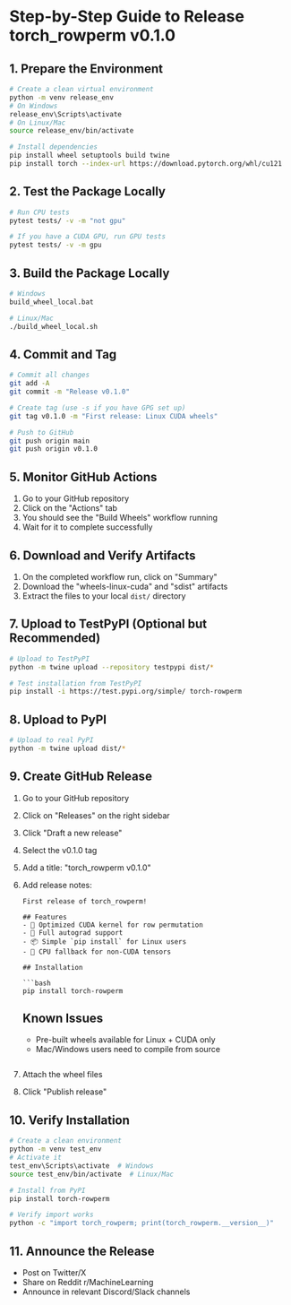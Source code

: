# Step-by-Step Guide to Release torch_rowperm v0.1.0

## 1. Prepare the Environment

```bash
# Create a clean virtual environment
python -m venv release_env
# On Windows
release_env\Scripts\activate
# On Linux/Mac
source release_env/bin/activate

# Install dependencies
pip install wheel setuptools build twine
pip install torch --index-url https://download.pytorch.org/whl/cu121
```

## 2. Test the Package Locally

```bash
# Run CPU tests
pytest tests/ -v -m "not gpu"

# If you have a CUDA GPU, run GPU tests
pytest tests/ -v -m gpu
```

## 3. Build the Package Locally

```bash
# Windows
build_wheel_local.bat

# Linux/Mac
./build_wheel_local.sh
```

## 4. Commit and Tag

```bash
# Commit all changes
git add -A
git commit -m "Release v0.1.0"

# Create tag (use -s if you have GPG set up)
git tag v0.1.0 -m "First release: Linux CUDA wheels"

# Push to GitHub
git push origin main
git push origin v0.1.0
```

## 5. Monitor GitHub Actions

1. Go to your GitHub repository
2. Click on the "Actions" tab
3. You should see the "Build Wheels" workflow running
4. Wait for it to complete successfully

## 6. Download and Verify Artifacts

1. On the completed workflow run, click on "Summary"
2. Download the "wheels-linux-cuda" and "sdist" artifacts
3. Extract the files to your local `dist/` directory

## 7. Upload to TestPyPI (Optional but Recommended)

```bash
# Upload to TestPyPI
python -m twine upload --repository testpypi dist/*

# Test installation from TestPyPI
pip install -i https://test.pypi.org/simple/ torch-rowperm
```

## 8. Upload to PyPI

```bash
# Upload to real PyPI
python -m twine upload dist/*
```

## 9. Create GitHub Release

1. Go to your GitHub repository
2. Click on "Releases" on the right sidebar
3. Click "Draft a new release"
4. Select the v0.1.0 tag
5. Add a title: "torch_rowperm v0.1.0"
6. Add release notes:
   ```
   First release of torch_rowperm!
   
   ## Features
   - 🚀 Optimized CUDA kernel for row permutation
   - 🔄 Full autograd support
   - 📦 Simple `pip install` for Linux users
   - 🔧 CPU fallback for non-CUDA tensors
   
   ## Installation
   
   ```bash
   pip install torch-rowperm
   ```
   
   ## Known Issues
   - Pre-built wheels available for Linux + CUDA only
   - Mac/Windows users need to compile from source
   ```

7. Attach the wheel files
8. Click "Publish release"

## 10. Verify Installation

```bash
# Create a clean environment
python -m venv test_env
# Activate it
test_env\Scripts\activate  # Windows
source test_env/bin/activate  # Linux/Mac

# Install from PyPI
pip install torch-rowperm

# Verify import works
python -c "import torch_rowperm; print(torch_rowperm.__version__)"
```

## 11. Announce the Release

- Post on Twitter/X
- Share on Reddit r/MachineLearning
- Announce in relevant Discord/Slack channels 